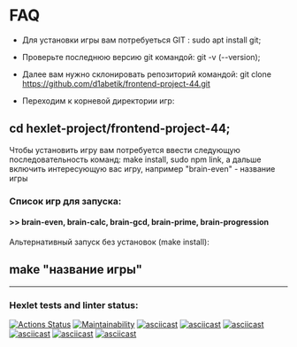 # FAQ #

- Для установки игры вам потребуеться GIT : sudo apt install git;

- Проверьте последнюю версию git командой: git -v (--version);

- Далее вам нужно склонировать репозиторий командой: git clone https://github.com/d1abetik/frontend-project-44.git

- Переходим к корневой директории игр: 
## cd hexlet-project/frontend-project-44; ##

Чтобы установить игру вам потребуется ввести следующую последовательность команд:
make install, sudo npm link, а дальше включить интересующую вас игру, например "brain-even" - название игры

### Список игр для запуска: ### 
#### >> brain-even, brain-calc, brain-gcd, brain-prime, brain-progression ####

Альтернативный запуск без установок (make install):
## make "название игры" ##

---

### Hexlet tests and linter status:
[![Actions Status](https://github.com/d1abetik/frontend-project-44/workflows/hexlet-check/badge.svg)](https://github.com/d1abetik/frontend-project-44/actions)
[![Maintainability](https://api.codeclimate.com/v1/badges/040f8d825916a7464e40/maintainability)](https://codeclimate.com/github/d1abetik/frontend-project-44/maintainability)
[![asciicast](https://asciinema.org/a/568234.svg)](https://asciinema.org/a/568234)
[![asciicast](https://asciinema.org/a/568612.svg)](https://asciinema.org/a/568612)
[![asciicast](https://asciinema.org/a/568860.svg)](https://asciinema.org/a/568860)
[![asciicast](https://asciinema.org/a/569134.svg)](https://asciinema.org/a/569134)
[![asciicast](https://asciinema.org/a/569441.svg)](https://asciinema.org/a/569441)
[![asciicast](https://asciinema.org/a/569531.svg)](https://asciinema.org/a/569531)
